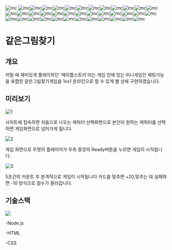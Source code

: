 ![mc](https://user-images.githubusercontent.com/86513078/191253512-5f2cf5a6-2e00-40a1-a9e2-d0231bffefd6.png)
![mc](https://user-images.githubusercontent.com/86513078/191253512-5f2cf5a6-2e00-40a1-a9e2-d0231bffefd6.png)![mc](https://user-images.githubusercontent.com/86513078/191253512-5f2cf5a6-2e00-40a1-a9e2-d0231bffefd6.png)![mc](https://user-images.githubusercontent.com/86513078/191253512-5f2cf5a6-2e00-40a1-a9e2-d0231bffefd6.png)![mc](https://user-images.githubusercontent.com/86513078/191253512-5f2cf5a6-2e00-40a1-a9e2-d0231bffefd6.png)![mc](https://user-images.githubusercontent.com/86513078/191253512-5f2cf5a6-2e00-40a1-a9e2-d0231bffefd6.png)![mc](https://user-images.githubusercontent.com/86513078/191253512-5f2cf5a6-2e00-40a1-a9e2-d0231bffefd6.png)![mc](https://user-images.githubusercontent.com/86513078/191253512-5f2cf5a6-2e00-40a1-a9e2-d0231bffefd6.png)![mc](https://user-images.githubusercontent.com/86513078/191253512-5f2cf5a6-2e00-40a1-a9e2-d0231bffefd6.png)![mc](https://user-images.githubusercontent.com/86513078/191253512-5f2cf5a6-2e00-40a1-a9e2-d0231bffefd6.png)![mc](https://user-images.githubusercontent.com/86513078/191253512-5f2cf5a6-2e00-40a1-a9e2-d0231bffefd6.png)![mc](https://user-images.githubusercontent.com/86513078/191253512-5f2cf5a6-2e00-40a1-a9e2-d0231bffefd6.png)![mc](https://user-images.githubusercontent.com/86513078/191253512-5f2cf5a6-2e00-40a1-a9e2-d0231bffefd6.png)![mc](https://user-images.githubusercontent.com/86513078/191253512-5f2cf5a6-2e00-40a1-a9e2-d0231bffefd6.png)![mc](https://user-images.githubusercontent.com/86513078/191253512-5f2cf5a6-2e00-40a1-a9e2-d0231bffefd6.png)![mc](https://user-images.githubusercontent.com/86513078/191253512-5f2cf5a6-2e00-40a1-a9e2-d0231bffefd6.png)![mc](https://user-images.githubusercontent.com/86513078/191253512-5f2cf5a6-2e00-40a1-a9e2-d0231bffefd6.png)![mc](https://user-images.githubusercontent.com/86513078/191253512-5f2cf5a6-2e00-40a1-a9e2-d0231bffefd6.png)![mc](https://user-images.githubusercontent.com/86513078/191253512-5f2cf5a6-2e00-40a1-a9e2-d0231bffefd6.png)![mc](https://user-images.githubusercontent.com/86513078/191253512-5f2cf5a6-2e00-40a1-a9e2-d0231bffefd6.png)![mc](https://user-images.githubusercontent.com/86513078/191253512-5f2cf5a6-2e00-40a1-a9e2-d0231bffefd6.png)![mc](https://user-images.githubusercontent.com/86513078/191253512-5f2cf5a6-2e00-40a1-a9e2-d0231bffefd6.png)![mc](https://user-images.githubusercontent.com/86513078/191253512-5f2cf5a6-2e00-40a1-a9e2-d0231bffefd6.png)![mc](https://user-images.githubusercontent.com/86513078/191253512-5f2cf5a6-2e00-40a1-a9e2-d0231bffefd6.png)![mc](https://user-images.githubusercontent.com/86513078/191253512-5f2cf5a6-2e00-40a1-a9e2-d0231bffefd6.png)![mc](https://user-images.githubusercontent.com/86513078/191253512-5f2cf5a6-2e00-40a1-a9e2-d0231bffefd6.png)![mc](https://user-images.githubusercontent.com/86513078/191253512-5f2cf5a6-2e00-40a1-a9e2-d0231bffefd6.png)![mc](https://user-images.githubusercontent.com/86513078/191253512-5f2cf5a6-2e00-40a1-a9e2-d0231bffefd6.png)![mc](https://user-images.githubusercontent.com/86513078/191253512-5f2cf5a6-2e00-40a1-a9e2-d0231bffefd6.png)![mc](https://user-images.githubusercontent.com/86513078/191253512-5f2cf5a6-2e00-40a1-a9e2-d0231bffefd6.png)![mc](https://user-images.githubusercontent.com/86513078/191253512-5f2cf5a6-2e00-40a1-a9e2-d0231bffefd6.png)![mc](https://user-images.githubusercontent.com/86513078/191253512-5f2cf5a6-2e00-40a1-a9e2-d0231bffefd6.png)![mc](https://user-images.githubusercontent.com/86513078/191253512-5f2cf5a6-2e00-40a1-a9e2-d0231bffefd6.png)![mc](https://user-images.githubusercontent.com/86513078/191253512-5f2cf5a6-2e00-40a1-a9e2-d0231bffefd6.png)![mc](https://user-images.githubusercontent.com/86513078/191253512-5f2cf5a6-2e00-40a1-a9e2-d0231bffefd6.png)![mc](https://user-images.githubusercontent.com/86513078/191253512-5f2cf5a6-2e00-40a1-a9e2-d0231bffefd6.png)![mc](https://user-images.githubusercontent.com/86513078/191253512-5f2cf5a6-2e00-40a1-a9e2-d0231bffefd6.png)![mc](https://user-images.githubusercontent.com/86513078/191253512-5f2cf5a6-2e00-40a1-a9e2-d0231bffefd6.png)
# 같은그림찾기

## 개요
어릴 때 재미있게 플레이하던 '메이플스토리'라는 게임 안에 있는 미니게임인 채팅기능을 포함한 같은그림찾기게임을 1vs1 온라인으로 할 수 있게 웹 상에 구현하였습니다.


## 미리보기

![1](https://user-images.githubusercontent.com/86513078/191254206-1a77524e-98c1-49ed-b6c9-7fbfa3691fed.PNG)

사이트에 접속하면 처음으로 나오는 캐릭터 선택화면으로 본인이 원하는 캐릭터를 선택하면 게임화면으로 넘어가게 됩니다.


![2](https://user-images.githubusercontent.com/86513078/191254868-8d01683e-0eb9-4844-9609-faee9a45df17.PNG)

게임 화면으로 두명의 플레이어가 우측 중앙의 Ready버튼을 누르면 게임이 시작됩니다.

![3](https://user-images.githubusercontent.com/86513078/191255403-93275653-9366-4660-8f1b-560b1dc6ee80.PNG)

5초간의 카운트 후 본격적으로 게임이 시작됩니다 카드를 맞추면 +20,맞추는 데 실패하면 -10 방식으로 점수가 올라갑니다.


## 기술스택

 <img src="https://img.shields.io/badge/JavaScript-F7DF1E?style=flat&logo=JavaScript&logoColor=white"/>


-Node.js

-HTML

-CSS

